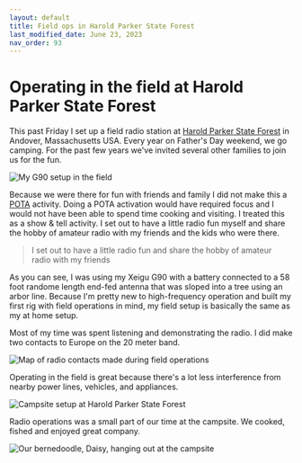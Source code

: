 ```yaml
---
layout: default
title: Field ops in Harold Parker State Forest
last_modified_date: June 23, 2023
nav_order: 93
---
```


# Operating in the field at Harold Parker State Forest

This past Friday I set up a field radio station at [Harold Parker State Forest](https://www.mass.gov/locations/harold-parker-state-forest)
in Andover, Massachusetts USA. Every year on Father's Day weekend, we go camping. For the past few years we've invited several other families to join us for the fun.

![My G90 setup in the field](g90-field-setup-harold-parker.jpg "My Xiegu G90 in the Field at Harold Parker State Forst in MA")

Because we were there for fun with friends and family I did not make this a [POTA](https://pota.app/) activity. Doing a POTA activation would have required focus and I would not have
been able to spend time cooking and visiting.
I treated this as a show & tell activity. I set out to have a little radio fun
myself and share the hobby of amateur radio with my friends and the kids who were there.

> I set out to have a little radio fun
> and share the hobby of amateur radio with my friends

As you can see, I was using my Xeigu G90 with a battery connected to a 58 foot randome length end-fed antenna that was sloped into a tree using an arbor line. Because I'm pretty new to high-frequency operation and built my first rig with field operations in mind, my field setup is basically the same as my at home setup.

Most of my time was spent listening and demonstrating the radio. I did make two contacts to Europe on the 20 meter band.

![Map of radio contacts made during field operations](radio-contact-map.png)

Operating in the field is great because there's a lot less interference from nearby power
lines, vehicles, and appliances.

![Campsite setup at Harold Parker State Forest](1000005126.jpg "Setting up the campsite for cooking")

Radio operations was a small part of our time at the campsite. We cooked, fished and enjoyed great company.

![Our bernedoodle, Daisy, hanging out at the campsite](1000005125.jpg "Daisy relaxes at our campsite")
